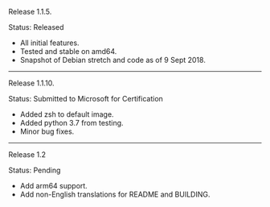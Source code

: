Release 1.1.5.

Status: Released

- All initial features.
- Tested and stable on amd64.
- Snapshot of Debian stretch and code as of 9 Sept 2018.

-----

Release 1.1.10.

Status: Submitted to Microsoft for Certification

- Added zsh to default image.
- Added python 3.7 from testing.
- Minor bug fixes.

----

Release 1.2

Status: Pending

- Add arm64 support.
- Add non-English translations for README and BUILDING.
